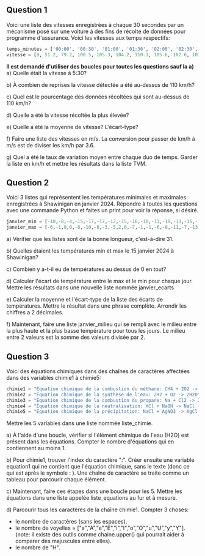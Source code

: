 ## Question 1

Voici une liste des vitesses enregistrées à chaque 30 secondes par un mécanisme posé sur une voiture à des fins de récolte de données pour programme d'assurance. Voici les vitesses aux temps respectifs:

```py
temps_minutes = ['00:00', '00:30', '01:00', '01:30', '02:00', '02:30', '03:00', '03:30', '04:00', '04:30', '05:00', '05:30', '06:00', '06:30', '07:00', '07:30', '08:00', '08:30', '09:00', '09:30', '10:00']
vitesse = [0, 51.2, 79.2, 100.5, 105.3, 104.2, 110.3, 105.6, 102.6, 103, 105.6, 110.5, 111, 118.9, 110.2, 110.2, 108.9, 108, 70.6, 49.6, 0]
```
**Il est demandé d'utiliser des boucles pour toutes les questions sauf la a)**
a) Quelle était la vitesse à 5:30?

b) À combien de reprises la vitesse détectée a été au-dessus de 110 km/h?

c) Quel est le pourcentage des données récoltées qui sont au-dessus de 110 km/h?

d) Quelle a été la vitesse récoltée la plus élevée?

e) Quelle a été la moyenne de vitesse? L'écart-type?

f) Faire une liste des vitesses en m/s. La conversion pour passer de km/h à m/s est de diviser les km/h par 3.6. 

g) Quel a été le taux de variation moyen entre chaque duo de temps. Garder la liste en km/h et mettre les résultats dans la liste TVM.

## Question 2

Voici 3 listes qui représentent les températures minimales et maximales enregistrées à Shawinigan en janvier 2024. Répondre à toutes les questions avec une commande Python et faites un print pour voir la réponse, si désiré.

```py
janvier_min = [-10,-8,-4,-15,-17,-17,-12,-15,-16,-10,-11,-19,-13,-15,-16,-16,-20,-19,-25,-19,-20,-20,-17,-17,-9,-2,-2,-2,-9,-15,-11]
janvier_max = [-6,-1,0,0,-8,-10,-8,-3,-5,2,0,-7,-1,-1,-6,-8,-11,-7,-13,-9,-10,-2,-3,-7,1,0,0,2,-1,-9,-3]
```

a) Vérifier que les listes sont de la bonne longueur, c'est-à-dire 31.

b) Quelles étaient les températures min et max le 15 janvier 2024 à Shawinigan?

c) Combien y a-t-il eu de températures au dessus de 0 en tout?

d) Calculer l'écart de température entre le max et le min pour chaque jour. Mettre les résultats dans une nouvelle liste nommée janvier_ecarts

e) Calculer la moyenne et l'écart-type de la liste des écarts de températures. Mettre le résultat dans une phrase complète. Arrondir les chiffres a 2 décimales.

f) Maintenant, faire une liste janvier_milieu qui se rempli avec le milieu entre la plus haute et la plus basse température pour tous les jours. Le milieu entre 2 valeurs est la somme des valeurs divisée par 2.

## Question 3

Voici des équations chimiques dans des chaînes de caractères affectées dans des variables chimie1 à chimie5:
```py
chimie1 = "Équation chimique de la combustion du méthane: CH4 + 2O2 -> CO2 + 2H2O"
chimie2 = "Équation chimique de la synthèse de l'eau: 2H2 + O2 -> 2H2O"
chimie3 = "Équation chimique de la combustion du propane: Na + Cl2 -> 2NaCl"
chimie4 = "Équation chimique de la neutralisation: HCl + NaOH -> NaCl + H2O"
chimie5 = "Équation chimique de la précipitation: NaCl + AgNO3 -> AgCl + NaNO3"
```
Mettre les 5 variables dans une liste nommée liste_chimie.

a) À l'aide d'une boucle, vérifier si l'élément chimique de l'eau (H2O) est présent dans les équations. Compter le nombre d'équations qui en contiennent au moins 1.

b) Pour chimie1, trouver l'index du caractère ":". Créer ensuite une variable equation1 qui ne contient que l'équation chimique, sans le texte (donc ce qui est après le symbole : ). Une chaîne de caractère se traite comme un tableau pour parcourir chaque élément.

c) Maintenant, faire ces étapes dans une boucle pour les 5. Mettre les équations dans une liste appelée liste_equations au fur et à mesure.

d) Parcourir tous les caractères de la chaîne chimie1. Compter 3 choses: 
- le nombre de caractères (sans les espaces).
- le nombre de voyelles = ["a","A","e","E","i","I","o","O","u","U","y","Y"]. (note: il existe des outils comme chaine.upper() qui pourrait aider à comparer des majuscules entre elles).
- le nombre de "H".